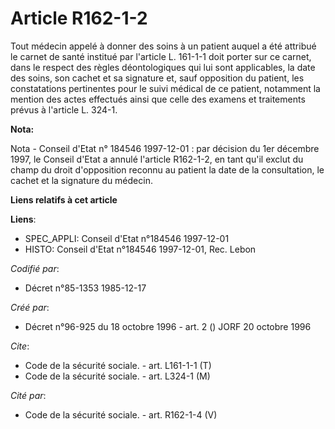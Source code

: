 # Article R162-1-2

Tout médecin appelé à donner des soins à un patient auquel a été attribué le carnet de santé institué par l'article L.
161-1-1 doit porter sur ce carnet, dans le respect des règles déontologiques qui lui sont applicables, la date des soins, son
cachet et sa signature et, sauf opposition du patient, les constatations pertinentes pour le suivi médical de ce patient,
notamment la mention des actes effectués ainsi que celle des examens et traitements prévus à l'article L. 324-1.

**Nota:**

Nota - Conseil d'Etat n° 184546 1997-12-01 : par décision du 1er décembre 1997, le Conseil d'Etat a annulé l'article
R162-1-2, en tant qu'il exclut du champ du droit d'opposition reconnu au patient la date de la consultation, le cachet et la
signature du médecin.

**Liens relatifs à cet article**

**Liens**:

  - SPEC_APPLI: Conseil d'Etat n°184546 1997-12-01
  - HISTO: Conseil d'Etat n°184546 1997-12-01, Rec. Lebon

_Codifié par_:

  - Décret n°85-1353 1985-12-17

_Créé par_:

  - Décret n°96-925 du 18 octobre 1996 - art. 2 () JORF 20 octobre 1996

_Cite_:

  - Code de la sécurité sociale. - art. L161-1-1 (T)
  - Code de la sécurité sociale. - art. L324-1 (M)

_Cité par_:

  - Code de la sécurité sociale. - art. R162-1-4 (V)
